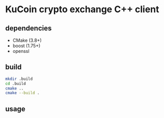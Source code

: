 # KuCoin crypto exchange C++ client


## dependencies
- CMake (3.8+)
- boost (1.75+)
- openssl


## build
```bash
mkdir .build
cd .build
cmake ..
cmake --build .
```

## usage
